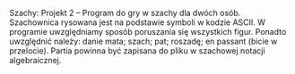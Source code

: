 Szachy: Projekt 2 – Program do gry w szachy dla dwóch osób. Szachownica rysowana jest na podstawie symboli w kodzie ASCII. W programie uwzględniamy sposób poruszania się wszystkich figur. Ponadto uwzględnić należy: danie mata; szach; pat; roszadę; en passant (bicie w przelocie). Partia powinna być zapisana do pliku w szachowej notacji algebraicznej.